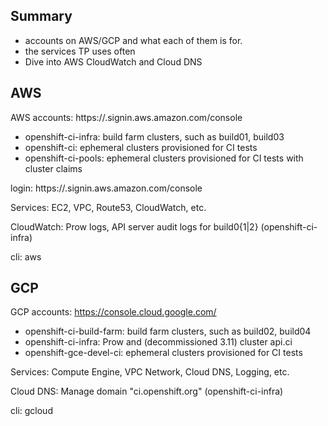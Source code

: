 ## Summary

- accounts on AWS/GCP and what each of them is for.
- the services TP uses often
- Dive into AWS CloudWatch and Cloud DNS


## AWS
AWS accounts: https://<account>.signin.aws.amazon.com/console
  
- openshift-ci-infra: build farm clusters, such as build01, build03
- openshift-ci: ephemeral clusters provisioned for CI tests
- openshift-ci-pools: ephemeral clusters provisioned for CI tests with cluster claims

login: https://<account>.signin.aws.amazon.com/console

Services: EC2, VPC, Route53, CloudWatch, etc.

CloudWatch: Prow logs, API server audit logs for build0{1|2} (openshift-ci-infra)

cli: aws

## GCP
GCP accounts: https://console.cloud.google.com/

- openshift-ci-build-farm: build farm clusters, such as build02, build04
- openshift-ci-infra: Prow and (decommissioned 3.11) cluster api.ci
- openshift-gce-devel-ci: ephemeral clusters provisioned for CI tests

Services: Compute Engine, VPC Network, Cloud DNS, Logging, etc.

  Cloud DNS: Manage domain "ci.openshift.org" (openshift-ci-infra)

cli: gcloud
